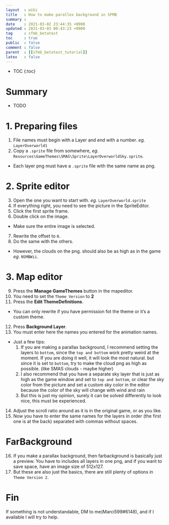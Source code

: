 ```yaml
---
layout  : wiki
title   : How to make parallex background in SFMB
summary : 
date    : 2021-03-02 23:44:35 +0900
updated : 2021-03-03 00:43:23 +0900
tag     : sfmb_betatest
toc     : true
public  : false
comment : false
parent  : [[sfmb_betatest_tutorial]]
latex   : false
---
```

* TOC
{:toc}

# Summary
- TODO

# 1. Preparing files
1. File names must begin with a Layer and end with a number. *eg.* `LayerOverworld1`
2. Copy a `.sprite` file from somewhere, *eg.* `Resources\GameThemes\SMAS\Sprite\LayerOverworldSky.sprite`.
- Each layer png must have a `.sprite` file with the same name as png.

# 2. Sprite editor
3. Open the one you want to start with. *eg.* `LayerOverworld.sprite`
4. If everything right, you need to see the picture in the SpriteEditor. 
5. Click the first sprite frame.
6. Double click on the image.
- Make sure the entire image is selected.
7. Rewrite the offset to `0`.
8. Do the same with the others. 
- However, the clouds on the png. should also be as high as in the game *eg.* `NSMBWii`.

# 3. Map editor
9. Press the **Manage GameThemes** button in the mapeditor.
10. You need to set the `Theme Version` to **2** 
11. Press the **Edit ThemeDefinitions**.
- You can only rewrite if you have permission fot the theme or it’s a custom theme.
12. Press **Background Layer**. 
13. You must enter here the names you entered for the animation names.
- Just a few tips:
	1. If you are making a parallax background, I recommend setting the layers to `bottom`, since the `top and bottom` work pretty weird at the moment. If you are doing it well, it will look the most natural. but since it is set to `bottom`, try to make the cloud png as high as possible. (like SMAS clouds - maybe higher)
	2. I also recommend that you have a separate sky layer that is just as high as the game window and set to `top and bottom`, or clear the sky color from the picture and set a custom sky color in the editor because the color of the sky will change with wind and rain
	3. But this is just my opinion, surely it can be solved differently to look nice, this must be experienced.
14. Adjust the scroll ratio around as it is in the original game, or as you like.
15. Now you have to enter the same names for the layers in order (the first one is at the back) separated with commas without spaces.

# FarBackground
16. If you make a parallax background, then farbackground is basically just a preview. You have to includes all layers in one png, and if you want to save space, have an image size of 512x127.
13. But these are also just the basics, there are still plenty of options in `Theme Version 2`.

# Fin
If something is not understandable, DM to me(Marci599#6148), and if I available I will try to help.

